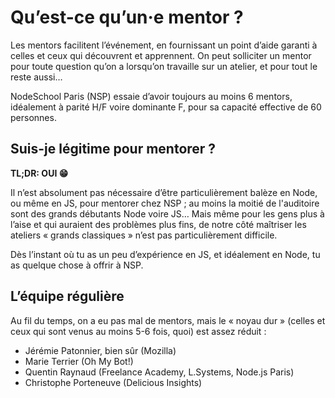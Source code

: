 # Qu’est-ce qu’un·e mentor ?

Les mentors facilitent l’événement, en fournissant un point d’aide garanti à celles et ceux qui découvrent et apprennent. On peut solliciter un mentor pour toute question qu’on a lorsqu’on travaille sur un atelier, et pour tout le reste aussi…

NodeSchool Paris (NSP) essaie d’avoir toujours au moins 6 mentors, idéalement à parité H/F voire dominante F, pour sa capacité effective de 60 personnes.

## Suis-je légitime pour mentorer ?

**TL;DR: OUI 😁**

Il n’est absolument pas nécessaire d’être particulièrement balèze en Node, ou même en JS, pour mentorer chez NSP ; au moins la moitié de l'auditoire sont des grands débutants Node voire JS… Mais même pour les gens plus à l’aise et qui auraient des problèmes plus fins, de notre côté maîtriser les ateliers « grands classiques » n’est pas particulièrement difficile.

Dès l’instant où tu as un peu d’expérience en JS, et idéalement en Node, tu as quelque chose à offrir à NSP.

## L’équipe régulière

Au fil du temps, on a eu pas mal de mentors, mais le « noyau dur » (celles et ceux qui sont venus au moins 5-6 fois, quoi) est assez réduit :

- Jérémie Patonnier, bien sûr (Mozilla)
- Marie Terrier (Oh My Bot!)
- Quentin Raynaud (Freelance Academy, L.Systems, Node.js Paris)
- Christophe Porteneuve (Delicious Insights)
